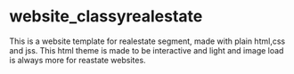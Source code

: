 # website_classyrealestate
This is a website template for realestate segment, made with plain html,css and jss. This html theme is made to be interactive and light and image load is always more for reastate websites.
